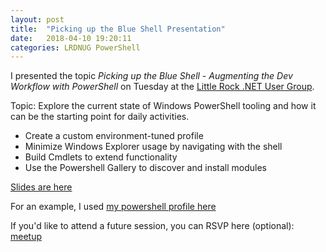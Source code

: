 ```yaml
---
layout: post
title:  "Picking up the Blue Shell Presentation"
date:   2018-04-10 19:20:11
categories: LRDNUG PowerShell
---
```


I presented the topic _Picking up the Blue Shell - Augmenting the Dev Workflow with PowerShell_ on Tuesday at the [Little Rock .NET User Group](http://lrdnug.org/). 

Topic: Explore the current state of Windows PowerShell tooling and how it can be the starting point for daily activities.

- Create a custom environment-tuned profile
- Minimize Windows Explorer usage by navigating with the shell
- Build Cmdlets to extend functionality
- Use the Powershell Gallery to discover and install modules

[Slides are here](https://docs.google.com/presentation/d/1iC2VjDka6R18Ky5trREuFeQ1MHwiBYpmfjVP9e2zkjM/edit?usp=sharing)

For an example, I used [my powershell profile here](https://github.com/wtjones/powershell-profile)

If you'd like to attend a future session, you can RSVP here (optional): [meetup](https://www.meetup.com/Little-Rock-NET-User-Group/)
